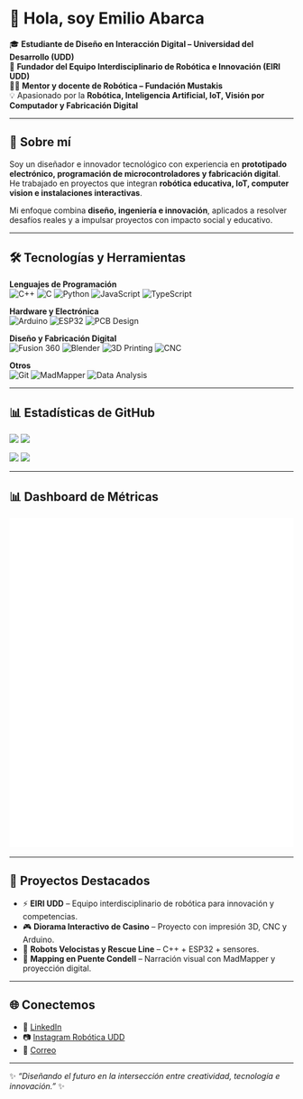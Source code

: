# 👋 Hola, soy Emilio Abarca  

🎓 **Estudiante de Diseño en Interacción Digital – Universidad del Desarrollo (UDD)**  
🤖 **Fundador del Equipo Interdisciplinario de Robótica e Innovación (EIRI UDD)**  
👨‍🏫 **Mentor y docente de Robótica – Fundación Mustakis**  
💡 Apasionado por la **Robótica, Inteligencia Artificial, IoT, Visión por Computador y Fabricación Digital**  

---

## 🚀 Sobre mí
Soy un diseñador e innovador tecnológico con experiencia en **prototipado electrónico, programación de microcontroladores y fabricación digital**.  
He trabajado en proyectos que integran **robótica educativa, IoT, computer vision e instalaciones interactivas**.  

Mi enfoque combina **diseño, ingeniería e innovación**, aplicados a resolver desafíos reales y a impulsar proyectos con impacto social y educativo.  

---

## 🛠️ Tecnologías y Herramientas

**Lenguajes de Programación**  
![C++](https://img.shields.io/badge/C++-00599C?logo=c%2B%2B&logoColor=white)
![C](https://img.shields.io/badge/C-00599C?logo=c&logoColor=white)
![Python](https://img.shields.io/badge/Python-3776AB?logo=python&logoColor=white)
![JavaScript](https://img.shields.io/badge/JavaScript-F7DF1E?logo=javascript&logoColor=black)
![TypeScript](https://img.shields.io/badge/TypeScript-3178C6?logo=typescript&logoColor=white)

**Hardware y Electrónica**  
![Arduino](https://img.shields.io/badge/Arduino-00979D?logo=arduino&logoColor=white)
![ESP32](https://img.shields.io/badge/ESP32-000000?logo=espressif&logoColor=white)
![PCB Design](https://img.shields.io/badge/PCB-Eagle-orange)

**Diseño y Fabricación Digital**  
![Fusion 360](https://img.shields.io/badge/Fusion%20360-FF6F00?logo=autodesk&logoColor=white)
![Blender](https://img.shields.io/badge/Blender-F5792A?logo=blender&logoColor=white)
![3D Printing](https://img.shields.io/badge/3D%20Printing-FFDD00?style=for-the-badge)
![CNC](https://img.shields.io/badge/CNC%20Machining-0A66C2?style=for-the-badge)

**Otros**  
![Git](https://img.shields.io/badge/Git-F05032?logo=git&logoColor=white)
![MadMapper](https://img.shields.io/badge/MadMapper-000000)
![Data Analysis](https://img.shields.io/badge/Data%20Analysis-4A90E2?style=for-the-badge)

---

## 📊 Estadísticas de GitHub

<p align="left">
  <img height="158" src="https://github-readme-stats.vercel.app/api?username=eeminionn&show_icons=true&count_private=true&hide_title=true&theme=tokyonight" />
  <img height="158" src="https://github-readme-streak-stats.herokuapp.com?user=eeminionn&theme=tokyonight&hide_border=true" />
</p>

<img height="160" src="https://github-readme-stats.vercel.app/api/top-langs/?username=eeminionn&layout=compact&langs_count=8&theme=tokyonight" />

<img src="https://github-profile-trophy.vercel.app/?username=eeminionn&theme=algolia&no-frame=true&row=1&column=8" />

---

## 📊 Dashboard de Métricas

<img src="./github-metrics.svg" alt="GitHub Metrics" />

---

## 🚀 Proyectos Destacados
- ⚡ **EIRI UDD** – Equipo interdisciplinario de robótica para innovación y competencias.  
- 🎮 **Diorama Interactivo de Casino** – Proyecto con impresión 3D, CNC y Arduino.  
- 🤖 **Robots Velocistas y Rescue Line** – C++ + ESP32 + sensores.  
- 🎥 **Mapping en Puente Condell** – Narración visual con MadMapper y proyección digital.  

---

## 🌐 Conectemos
- 💼 [LinkedIn](https://www.linkedin.com/in/tu-perfil)  
- 📷 [Instagram Robótica UDD](https://instagram.com/robotica_udd)  
- 📧 [Correo](mailto:tuemail@correo.com)  

---

✨ *“Diseñando el futuro en la intersección entre creatividad, tecnología e innovación.”* ✨
